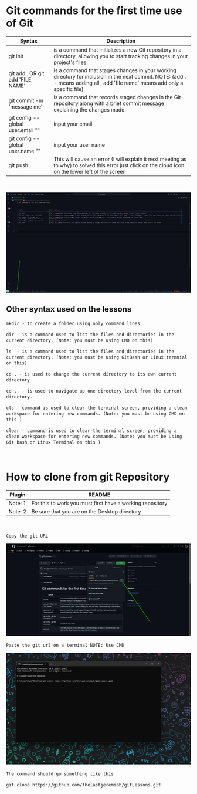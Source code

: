# Git commands for the first time use of Git 



| Syntax                                   | Description                                                                                                                                                                     |
| -----------------------------------------| ------------------------------------------------------------------------------------------------------------------------------------------------------------------------------- |
| git init                                 | is a command that initializes a new Git repository in a directory, allowing you to start tracking changes in your project's files.                                              |
| git add . OR git add 'FILE NAME'         | is a command that stages changes in your working directory for inclusion in the next commit. NOTE: (add . - means adding all  , add 'file name' means add only a specific file) |
| git commit -m 'message me'               | is a command that records staged changes in the Git repository along with a brief commit message explaining the changes made.                                                   |
| git config --global user.email ""        | input your email                                                                                                                                                                |
| git config --global user.name ""         | input your user name                                                                                                                                                            |
| git push                                 | This will cause an error (I will explain it next meeting as to why) to solved this error just click on the cloud icon on the lower left of the screen                           |

<br>

![alt text](./image/Screenshot_1.png)


## Other syntax used on the lessons 




```
mkdir - to create a folder using only command lines
```

```
dir - is a command used to list the files and directories in the current directory. (Note: you must be using CMD on this)
```

```
ls  - is a command used to list the files and directories in the current directory. (Note: you must be using GitBash or Linux termnial on this)
```

```
cd . - is used to change the current directory to its own current directory
```

```
cd .. - is used to navigate up one directory level from the current directory.
```

```
cls - command is used to clear the terminal screen, providing a clean workspace for entering new commands. (Note: you must be using CMD on this )
```

```
clear - command is used to clear the terminal screen, providing a clean workspace for entering new commands. (Note: you must be using Git bash or Linux Terminal on this )
```

<Br>

# How to clone from git Repository

| Plugin  | README                                                    |
| ------- | --------------------------------------------------------- |
| Note: 1 | For this to work you must first have a working repository |
| Note: 2 | Be sure that you are on the Desktop directory             |


<br>

```
Copy the git URL
```

![alt text](./image/clone-1.png)


```
Paste the git url on a terminal NOTE: Use CMD 
```

![alt text](./image/clone-2.png)

```
The command should go something like this
```

```
git clone https://github.com/thelastjeremiah/gitLessons.git
```


